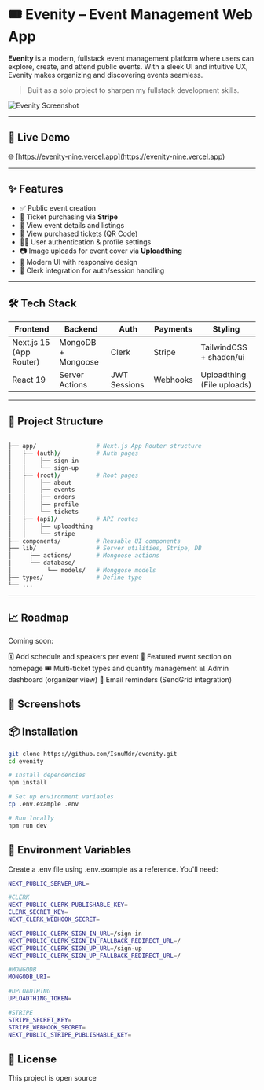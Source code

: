 # 🎟️ Evenity – Event Management Web App

**Evenity** is a modern, fullstack event management platform where users can explore, create, and attend public events. With a sleek UI and intuitive UX, Evenity makes organizing and discovering events seamless.

> Built as a solo project to sharpen my fullstack development skills.

![Evenity Screenshot](public/preview.png) <!-- Replace with actual image path if hosted -->

---

## 🚀 Live Demo

🌐 [https://evenity-nine.vercel.app](https://evenity-nine.vercel.app)

---

## ✨ Features

- ✅ Public event creation
- 🎫 Ticket purchasing via **Stripe**
- 📅 View event details and listings
- 🧾 View purchased tickets (QR Code)
- 🧑‍💼 User authentication & profile settings
- 📷 Image uploads for event cover via **Uploadthing**
- 🧪 Modern UI with responsive design
- 🔐 Clerk integration for auth/session handling

---

## 🛠️ Tech Stack

| Frontend                | Backend            | Auth         | Payments | Styling                    |
| ----------------------- | ------------------ | ------------ | -------- | -------------------------- |
| Next.js 15 (App Router) | MongoDB + Mongoose | Clerk        | Stripe   | TailwindCSS + shadcn/ui    |
| React 19                | Server Actions     | JWT Sessions | Webhooks | Uploadthing (File uploads) |

---

## 📂 Project Structure

```bash

├── app/                 # Next.js App Router structure
│   ├── (auth)/          # Auth pages
│   │    ├── sign-in
│   │    └── sign-up
│   ├── (root)/          # Root pages
│   │    ├── about
│   │    ├── events
│   │    ├── orders
│   │    ├── profile
│   │    └── tickets
│   ├── (api)/           # API routes
│   │    ├── uploadthing
│   │    └── stripe
├── components/          # Reusable UI components
├── lib/                 # Server utilities, Stripe, DB
│     ├── actions/       # Mongoose actions
│     └── database/
│          └── models/   # Monggose models
├── types/               # Define type
└── ...
```

---

## 📈 Roadmap

Coming soon:

🗓️ Add schedule and speakers per event
🌟 Featured event section on homepage
🎟️ Multi-ticket types and quantity management
📊 Admin dashboard (organizer view)
🔔 Email reminders (SendGrid integration)

## 📸 Screenshots

<!-- Add real images in your repo or use GitHub issue image links -->

## 📦 Installation

```bash
git clone https://github.com/IsnuMdr/evenity.git
cd evenity

# Install dependencies
npm install

# Set up environment variables
cp .env.example .env

# Run locally
npm run dev
```

## 🔐 Environment Variables

Create a .env file using .env.example as a reference. You'll need:

```bash
NEXT_PUBLIC_SERVER_URL=

#CLERK
NEXT_PUBLIC_CLERK_PUBLISHABLE_KEY=
CLERK_SECRET_KEY=
NEXT_CLERK_WEBHOOK_SECRET=

NEXT_PUBLIC_CLERK_SIGN_IN_URL=/sign-in
NEXT_PUBLIC_CLERK_SIGN_IN_FALLBACK_REDIRECT_URL=/
NEXT_PUBLIC_CLERK_SIGN_UP_URL=/sign-up
NEXT_PUBLIC_CLERK_SIGN_UP_FALLBACK_REDIRECT_URL=/

#MONGODB
MONGODB_URI=

#UPLOADTHING
UPLOADTHING_TOKEN=

#STRIPE
STRIPE_SECRET_KEY=
STRIPE_WEBHOOK_SECRET=
NEXT_PUBLIC_STRIPE_PUBLISHABLE_KEY=
```

## 📄 License

This project is open source
